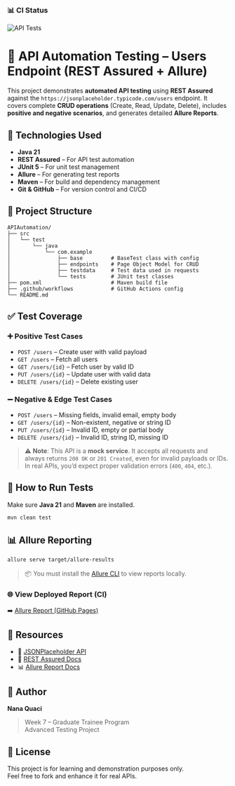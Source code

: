 ### 📊 CI Status
![API Tests](https://github.com/NanaQuaci/Advanced-Week7/actions/workflows/run-tests.yml/badge.svg)

# 🧪 API Automation Testing – Users Endpoint (REST Assured + Allure)

This project demonstrates **automated API testing** using **REST Assured** against the `https://jsonplaceholder.typicode.com/users` endpoint. It covers complete **CRUD operations** (Create, Read, Update, Delete), includes **positive and negative scenarios**, and generates detailed **Allure Reports**.

## 🚀 Technologies Used
- **Java 21**
- **REST Assured** – For API test automation
- **JUnit 5** – For unit test management
- **Allure** – For generating test reports
- **Maven** – For build and dependency management
- **Git & GitHub** – For version control and CI/CD

## 🧩 Project Structure
```
APIAutomation/
├── src
│   └── test
│       └── java
│           └── com.example
│               ├── base         # BaseTest class with config
│               ├── endpoints    # Page Object Model for CRUD
│               ├── testdata     # Test data used in requests
│               └── tests        # JUnit test classes
├── pom.xml                      # Maven build file
├── .github/workflows            # GitHub Actions config
└── README.md
```

## ✅ Test Coverage

### ➕ Positive Test Cases
- `POST /users` – Create user with valid payload
- `GET /users` – Fetch all users
- `GET /users/{id}` – Fetch user by valid ID
- `PUT /users/{id}` – Update user with valid data
- `DELETE /users/{id}` – Delete existing user

### ➖ Negative & Edge Test Cases
- `POST /users` – Missing fields, invalid email, empty body
- `GET /users/{id}` – Non-existent, negative or string ID
- `PUT /users/{id}` – Invalid ID, empty or partial body
- `DELETE /users/{id}` – Invalid ID, string ID, missing ID

> ⚠️ **Note**: This API is a **mock service**. It accepts all requests and always returns `200 OK` or `201 Created`, even for invalid payloads or IDs. In real APIs, you’d expect proper validation errors (`400`, `404`, etc.).

## 📄 How to Run Tests

Make sure **Java 21** and **Maven** are installed.

```bash
mvn clean test
```

## 📊 Allure Reporting

```bash
allure serve target/allure-results
```

> 📦 You must install the [Allure CLI](https://docs.qameta.io/allure/#_installing_a_commandline) to view reports locally.

### 🌐 View Deployed Report (CI)
➡️ [Allure Report (GitHub Pages)](https://nanaquaci.github.io/Advanced-Week7/)

## 🔗 Resources
- 📘 [JSONPlaceholder API](https://jsonplaceholder.typicode.com/)
- 🔧 [REST Assured Docs](https://github.com/rest-assured/rest-assured/wiki/Usage)
- 📊 [Allure Report Docs](https://docs.qameta.io/allure/)

## 👤 Author
**Nana Quaci**
> Week 7 – Graduate Trainee Program  
> Advanced Testing Project

## 🏁 License
This project is for learning and demonstration purposes only.  
Feel free to fork and enhance it for real APIs.